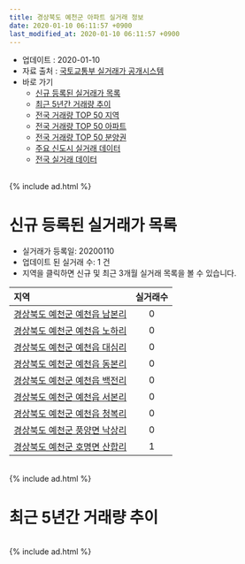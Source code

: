 ```yaml
---
title: 경상북도 예천군 아파트 실거래 정보
date: 2020-01-10 06:11:57 +0900
last_modified_at: 2020-01-10 06:11:57 +0900
---
```


* 업데이트 : 2020-01-10
* 자료 출처 : [국토교통부 실거래가 공개시스템](http://rt.molit.go.kr)
* 바로 가기
    * [신규 등록된 실거래가 목록](#신규-등록된-실거래가-목록)
    * [최근 5년간 거래량 추이](#최근-5년간-거래량-추이)
    * [전국 거래량 TOP 50 지역](https://inasie.github.io/apt-trade-info/최근-3개월-전국에서-가장-거래가-많이-발생한-지역)
    * [전국 거래량 TOP 50 아파트](https://inasie.github.io/apt-trade-info/최근-3개월-전국에서-가장-거래가-많이-발생한-아파트)
    * [전국 거래량 TOP 50 분양권](https://inasie.github.io/apt-trade-info/최근-3개월-전국에서-가장-거래가-많이-발생한-분양권)
    * [주요 신도시 실거래 데이터](https://inasie.github.io/apt-trade-info/주요-신도시)
    * [전국 실거래 데이터](https://inasie.github.io/apt-trade-info/전국)

<br>
{% include ad.html %}
<br>

# 신규 등록된 실거래가 목록
* 실거래가 등록일: 20200110
* 업데이트 된 실거래 수: 1 건
* 지역을 클릭하면 신규 및 최근 3개월 실거래 목록을 볼 수 있습니다.


|지역|실거래수|
|:---|:---:|
|[경상북도 예천군 예천읍 남본리](https://inasie.github.io/apt-trade-info/경상북도-예천군-예천읍-남본리)|0|
|[경상북도 예천군 예천읍 노하리](https://inasie.github.io/apt-trade-info/경상북도-예천군-예천읍-노하리)|0|
|[경상북도 예천군 예천읍 대심리](https://inasie.github.io/apt-trade-info/경상북도-예천군-예천읍-대심리)|0|
|[경상북도 예천군 예천읍 동본리](https://inasie.github.io/apt-trade-info/경상북도-예천군-예천읍-동본리)|0|
|[경상북도 예천군 예천읍 백전리](https://inasie.github.io/apt-trade-info/경상북도-예천군-예천읍-백전리)|0|
|[경상북도 예천군 예천읍 서본리](https://inasie.github.io/apt-trade-info/경상북도-예천군-예천읍-서본리)|0|
|[경상북도 예천군 예천읍 청복리](https://inasie.github.io/apt-trade-info/경상북도-예천군-예천읍-청복리)|0|
|[경상북도 예천군 풍양면 낙상리](https://inasie.github.io/apt-trade-info/경상북도-예천군-풍양면-낙상리)|0|
|[경상북도 예천군 호명면 산합리](https://inasie.github.io/apt-trade-info/경상북도-예천군-호명면-산합리)|1|


<br>
{% include ad.html %}
<br>

# 최근 5년간 거래량 추이


<div style="width:100%;">
    <canvas id="deal_progress" height="200"></canvas>
</div>

<script>
new Chart(document.getElementById("deal_progress"), {
    type: 'line',
    data: {
        labels: ['201501','201502','201503','201504','201505','201506','201507','201508','201509','201510','201511','201512','201601','201602','201603','201604','201605','201606','201607','201608','201609','201610','201611','201612','201701','201702','201703','201704','201705','201706','201707','201708','201709','201710','201711','201712','201801','201802','201803','201804','201805','201806','201807','201808','201809','201810','201811','201812','201901','201902','201903','201904','201905','201906','201907','201908','201909','201910','201911','201912','202001'],
        datasets: [{
            label: '매매',
            pointRadius: 1,
            data: [6, 8, 7, 8, 3, 7, 7, 5, 9, 7, 5, 3, 7, 15, 19, 6, 7, 12, 10, 18, 10, 13, 12, 12, 31, 12, 10, 7, 9, 11, 11, 12, 22, 15, 21, 23, 75, 80, 52, 43, 35, 33, 46, 44, 33, 37, 34, 33, 45, 35, 40, 50, 35, 29, 26, 21, 21, 36, 67, 29, 0],
            borderColor: "rgba(255, 201, 14, 1)",
            backgroundColor: "rgba(255, 201, 14, 0.5)",
            fill: false,
            lineTension: 0
        },{
            label: '전월세',
            pointRadius: 1,
            data: [6, 2, 2, 0, 0, 1, 1, 5, 1, 2, 1, 3, 17, 14, 5, 14, 17, 27, 26, 32, 26, 28, 16, 11, 9, 8, 12, 8, 7, 12, 29, 29, 30, 33, 43, 43, 68, 52, 52, 46, 47, 44, 50, 47, 30, 47, 33, 34, 47, 41, 39, 34, 43, 47, 51, 47, 31, 46, 38, 20, 4],
            borderColor: "rgba(0, 141, 185, 1)",
            backgroundColor: "rgba(0, 141, 185, 0.5)",
            fill: false,
            lineTension: 0
        }
        ]
    },
    options: {
        responsive: true,
        title: {
            display: false
        },
        tooltips: {
            mode: 'index',
            intersect: false
        },
        hover: {
            mode: 'nearest',
            intersect: true
        },
        scales: {
            xAxes: [{
                display: true,
                scaleLabel: {
                    display: true,
                    labelString: '년/월'
                }
            }],
            yAxes: [{
                display: true,
                ticks: {
                    suggestedMin: 0,
                },
                scaleLabel: {
                    display: true,
                    labelString: '실거래 수'
                }
            }]
        }
    }
});

</script>


<br>
{% include ad.html %}
<br>

